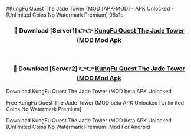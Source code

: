 #KungFu Quest The Jade Tower (MOD [APK-MOD] - APK Unlocked - [Unlimited Coins No Watermark Premium] 06s1e



<div align="center">

<h3>🔴 Download [Server1] 👉👉 <a href="https://momento.my/?title=KungFu_Quest_The_Jade_Tower_(MOD">KungFu Quest The Jade Tower (MOD Mod Apk</a></h3><br>

<h3>🔴 Download [Server2] 👉👉 <a href="https://momento.my/?title=KungFu_Quest_The_Jade_Tower_(MOD">KungFu Quest The Jade Tower (MOD Mod Apk</a></h3>
</div>



Download KungFu Quest The Jade Tower (MOD beta APK Unlocked

Free KungFu Quest The Jade Tower (MOD beta APK Unlocked [Unlimited Coins No Watermark Premium]

Download KungFu Quest The Jade Tower (MOD beta APK Unlocked [Unlimited Coins No Watermark Premium] Mod For Android
